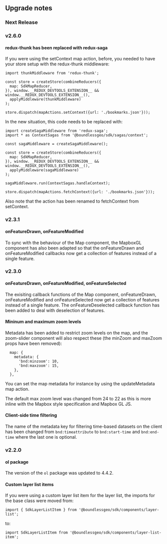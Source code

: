 ## Upgrade notes

### Next Release

### v2.6.0

#### redux-thunk has been replaced with redux-saga
If you were using the setContext map action, before, you needed to have your store setup with the redux-thunk middleware:

```
import thunkMiddleware from 'redux-thunk';

const store = createStore(combineReducers({
  map: SdkMapReducer, 
}), window.__REDUX_DEVTOOLS_EXTENSION__ && window.__REDUX_DEVTOOLS_EXTENSION__(),
  applyMiddleware(thunkMiddleware)
);

store.dispatch(mapActions.setContext({url: './bookmarks.json'}));
```

In the new situation, this code needs to be replaced with:

```
import createSagaMiddleware from 'redux-saga';
import * as ContextSagas from '@boundlessgeo/sdk/sagas/context';

const sagaMiddleware = createSagaMiddleware();

const store = createStore(combineReducers({
  map: SdkMapReducer,
}), window.__REDUX_DEVTOOLS_EXTENSION__ && window.__REDUX_DEVTOOLS_EXTENSION__(),
  applyMiddleware(sagaMiddleware)
);

sagaMiddleware.run(ContextSagas.handleContext);

store.dispatch(mapActions.fetchContext({url: './bookmarks.json'}));
```

Also note that the action has been renamed to fetchContext from setContext.

### v2.3.1

#### onFeatureDrawn, onFeatureModified
To sync with the behaviour of the Map component, the MapboxGL component has also been adapted so that the onFeatureDrawn and onFeatureModified callbacks now get a collection of features instead of a single feature.

### v2.3.0

#### onFeatureDrawn, onFeatureModified, onFeatureSelected
The exisiting callback functions of the Map component, onFeatureDrawn, onFeatureModified and onFeatureSelected now get a collection of features instead of a single feature.
The onFeatureDeselected callback function has been added to deal with deselection of features.

#### Mininum and maximum zoom levels
Metadata has been added to restrict zoom levels on the map, and the zoom-slider component will also respect these (the minZoom and maxZoom props have been removed):

```
  map: {
    metadata: {
      'bnd:minzoom': 10,
      'bnd:maxzoom': 15,
    },
  },
```
You can set the map metadata for instance by using the updateMetadata map action.

The default max zoom level was changed from 24 to 22 as this is more inline with the Mapbox style specification and Mapbox GL JS.

#### Client-side time filtering
The name of the metadata key for filtering time-based datasets on the client has been changed from ```bnd:timeattribute``` to ```bnd:start-time``` and ```bnd:end-time``` where the last one is optional.

### v2.2.0

#### ol package
The version of the ```ol``` package was updated to 4.4.2.

#### Custom layer list items
If you were using a custom layer list item for the layer list, the imports for the base class were moved from:
```
import { SdkLayerListItem } from '@boundlessgeo/sdk/components/layer-list';
```
to:
```
import SdkLayerListItem from '@boundlessgeo/sdk/components/layer-list-item';
```
